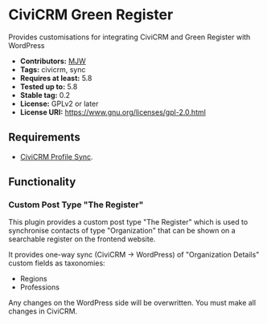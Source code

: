 # CiviCRM Green Register

Provides customisations for integrating CiviCRM and Green Register with WordPress

* **Contributors:** [MJW](https://mjw.pt/support/)
* **Tags:** civicrm, sync
* **Requires at least:** 5.8
* **Tested up to:** 5.8
* **Stable tag:** 0.2
* **License:** GPLv2 or later
* **License URI:** https://www.gnu.org/licenses/gpl-2.0.html

## Requirements

* [CiviCRM Profile Sync](https://wordpress.org/plugins/civicrm-wp-profile-sync/).

## Functionality

### Custom Post Type "The Register"

This plugin provides a custom post type "The Register" which is used to synchronise contacts of type "Organization" that can be shown on a searchable register on the frontend website.

It provides one-way sync (CiviCRM -> WordPress) of "Organization Details" custom fields as taxonomies:
* Regions
* Professions

Any changes on the WordPress side will be overwritten. You must make all changes in CiviCRM.

